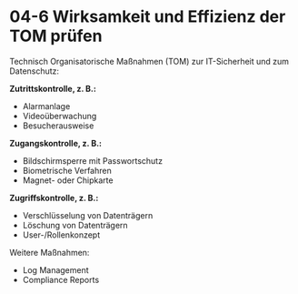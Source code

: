 # 04-6 Wirksamkeit und Effizienz der TOM prüfen

Technisch Organisatorische Maßnahmen (TOM) zur IT-Sicherheit und zum Datenschutz:

**Zutrittskontrolle, z. B.:**
- Alarmanlage
- Videoüberwachung
- Besucherausweise

**Zugangskontrolle, z. B.:**
- Bildschirmsperre mit Passwortschutz
- Biometrische Verfahren
- Magnet- oder Chipkarte

**Zugriffskontrolle, z. B.:**
- Verschlüsselung von Datenträgern
- Löschung von Datenträgern
- User-/Rollenkonzept

Weitere Maßnahmen:
- Log Management
- Compliance Reports
